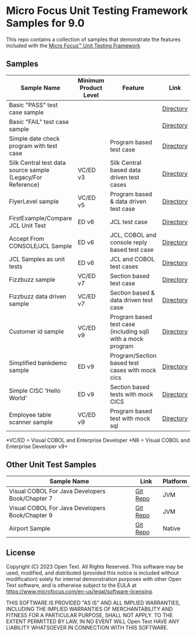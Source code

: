 # Micro Focus Unit Testing Framework Samples for 9.0

This repo contains a collection of samples that demonstrate the features included with the [Micro Focus&trade; Unit Testing Framework](https://www.microfocus.com/documentation/enterprise-developer/ed80/ED-Eclipse/index.html?t=GUID-56868D50-F836-4FA3-9255-8BCE6F895D1B.html)

## Samples

| Sample Name                                                 | Minimum Product Level | Feature                                                     | Link                                    | JVM | .NET 6 v9+ | Community Edition |
| ----------------------------------------------------------- | --------------------- | ----------------------------------------------------------- | --------------------------------------- | --- | ---------- | ----------------- |
| Basic "PASS" test case sample                               |                       |                                                             | [Directory](MyFirstTest/)               | Yes | Yes        | Yes               |
| Basic "FAIL" test case sample                               |                       |                                                             | [Directory](MyFirstFail/)               | Yes | Yes        | Yes               |
| Simple date check program with test case                    |                       | Program based test case                                     | [Directory](DateCheck/)                 | Yes | Yes        | Yes               |
| Silk Central test data source sample (Legacy/For Reference) | VC/ED v3              | Silk Central based data driven test cases                   | [Directory](SilkCentral-Sample/)        | --  | --         | --                |
| FlyerLevel sample                                           | VC/ED v5              | Program based & data driven test case                       | [Directory](FlyerLevel/)                | Yes | Yes        | Yes               |
| FirstExample/Compare JCL Unit Test                          | ED v6                 | JCL test case                                               | [Directory](ed_jcl_sample/)             | --  | --         | No                |
| Accept From CONSOLE/JCL Sample                              | ED v6                 | JCL, COBOL and console reply based test case                | [Directory](ed_jcl_cobol_reply/)        | --  | --         | No                |
| JCL Samples as unit tests                                   | ED v6                 | JCL and COBOL test cases                                    | [Directory](ed_jcl_cobol_examples/)     | --  | --         | No                |
| Fizzbuzz sample                                             | VC/ED v7              | Section based test case                                     | [Directory](mfupp_fizzbuzz/)            | Yes | Yes        | Yes               |
| Fizzbuzz data driven sample                                 | VC/ED v7              | Section based & data driven test case                       | [Directory](mfupp_fizzbuzz_dd/)         | Yes | Yes        | Yes               |
| Customer id sample                                          | VC/ED v9              | Program based test case (including sql) with a mock program | [Directory](mfupp_getCustomerId/)       |     |            | No                |
| Simplified bankdemo sample                                  | ED v9                 | Program/Section based test cases with mock cics             | [Directory](mfupp_bankdemo/)            | --  | --         | No                |
| Simple CISC 'Hello World'                                   | ED v9                 | Section based tests with mock CICS                          | [Directory](mfupp_cics_hello/)          | --  | --         | No                |
| Employee table scanner sample                               | VC/ED v9              | Program based test with mock sql                            | [Directory](mfupp_scan_employee_table/) |     |            | No                |

*VC/ED = Visual COBOL and Enterprise Developer
*N6 = Visual COBOL and Enterprise Developer v9+

## Other Unit Test Samples

| Sample Name                                     | Link                                                                                                            | Platform |
| ----------------------------------------------- | --------------------------------------------------------------------------------------------------------------- | -------- |
| Visual COBOL For Java Developers Book/Chapter 7 | [Git Repo](https://github.com/MicroFocus/visual-cobol-for-java-developers-book/tree/master/chapter-07/MFUnit)   | JVM      |
| Visual COBOL For Java Developers Book/Chapter 9 | [Git Repo](https://github.com/MicroFocus/visual-cobol-for-java-developers-book/tree/master/chapter-09/complete) | JVM      |
| Airport Sample                                  | [Git Repo](https://github.com/MicroFocus/Airport-Sample)                                                        | Native   |

## License

Copyright (C) 2023 Open Text. All Rights Reserved. This software may be used, modified, and distributed (provided this notice is included without modification) solely for internal demonstration purposes with other Open Text software, and is otherwise subject to the EULA at https://www.microfocus.com/en-us/legal/software-licensing.

THIS SOFTWARE IS PROVIDED "AS IS" AND ALL IMPLIED WARRANTIES, INCLUDING THE IMPLIED WARRANTIES OF MERCHANTABILITY AND FITNESS FOR A PARTICULAR PURPOSE, SHALL NOT APPLY. TO THE EXTENT PERMITTED BY LAW, IN NO EVENT WILL Open Text HAVE ANY LIABILITY WHATSOEVER IN CONNECTION WITH THIS SOFTWARE.

